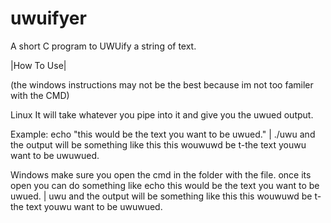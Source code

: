 # uwuifyer
A short C program to UWUify a string of text.

|How To Use|

(the windows instructions may not be the best because im not too familer with the CMD)

Linux
It will take whatever you pipe into it and give you the uwued output.

Example:
echo "this would be the text you want to be uwued." | ./uwu
and the output will be something like this
this wouwuwd be t-the text youwu want to be uwuwued.

Windows
make sure you open the cmd in the folder with the file.
once its open you can do something like
echo this would be the text you want to be uwued. | uwu
and the output will be something like this
this wouwuwd be t-the text youwu want to be uwuwued.
